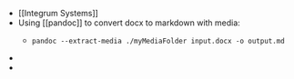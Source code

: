 - [[Integrum Systems]]
- Using [[pandoc]] to convert docx to markdown with media:
	- ```
	  pandoc --extract-media ./myMediaFolder input.docx -o output.md
	  ```
-
-


